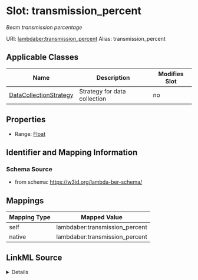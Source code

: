 

# Slot: transmission_percent 


_Beam transmission percentage_





URI: [lambdaber:transmission_percent](https://w3id.org/lambda-ber-schema/transmission_percent)
Alias: transmission_percent

<!-- no inheritance hierarchy -->





## Applicable Classes

| Name | Description | Modifies Slot |
| --- | --- | --- |
| [DataCollectionStrategy](DataCollectionStrategy.md) | Strategy for data collection |  no  |






## Properties

* Range: [Float](Float.md)




## Identifier and Mapping Information






### Schema Source


* from schema: https://w3id.org/lambda-ber-schema/




## Mappings

| Mapping Type | Mapped Value |
| ---  | ---  |
| self | lambdaber:transmission_percent |
| native | lambdaber:transmission_percent |




## LinkML Source

<details>
```yaml
name: transmission_percent
description: Beam transmission percentage
from_schema: https://w3id.org/lambda-ber-schema/
rank: 1000
alias: transmission_percent
owner: DataCollectionStrategy
domain_of:
- DataCollectionStrategy
range: float

```
</details>